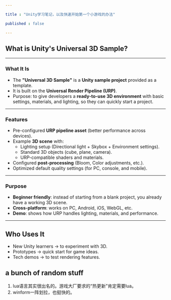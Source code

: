 ```yaml
---

title : "Unity学习笔记，以及快速开始第一个小游戏的办法"

published : false

---
```





## What is Unity's Universal 3D Sample?

---

### What It Is
- The **"Universal 3D Sample"** is a **Unity sample project** provided as a template.  
- It is built on the **Universal Render Pipeline (URP)**.  
- Purpose: to give developers a **ready-to-use 3D environment** with basic settings, materials, and lighting, so they can quickly start a project.

---

### Features
- Pre-configured **URP pipeline asset** (better performance across devices).  
- Example **3D scene** with:
  - Lighting setup (Directional light + Skybox + Environment settings).  
  - Standard 3D objects (cube, plane, camera).  
  - URP-compatible shaders and materials.  
- Configured **post-processing** (Bloom, Color adjustments, etc.).  
- Optimized default quality settings (for PC, console, and mobile).  

---

### Purpose
- **Beginner friendly**: instead of starting from a blank project, you already have a working 3D scene.  
- **Cross-platform**: works on PC, Android, iOS, WebGL, etc.  
- **Demo**: shows how URP handles lighting, materials, and performance.  

---

## Who Uses It
- New Unity learners → to experiment with 3D.  
- Prototypes → quick start for game ideas.  
- Tech demos → to test rendering features.  







## a bunch of random stuff

1. lua语言其实很出名的。游戏大厂要求的“热更新”肯定需要lua。
2. winform一阵划拉，也挺快的。

